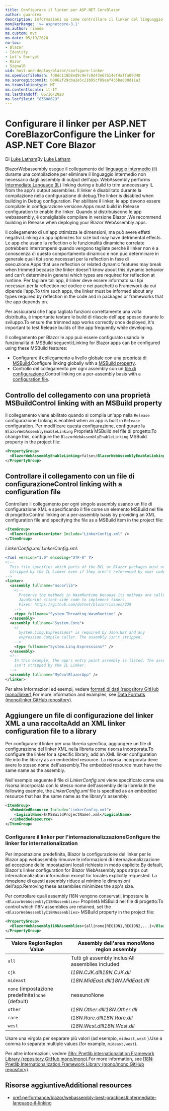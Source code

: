 ```yaml
---
title: Configurare il linker per ASP.NET CoreBlazor
author: guardrex
description: Informazioni su come controllare il linker del linguaggio intermedio (IL) durante la compilazione di un' Blazor app.
monikerRange: '>= aspnetcore-3.1'
ms.author: riande
ms.custom: mvc
ms.date: 05/19/2020
no-loc:
- Blazor
- Identity
- Let's Encrypt
- Razor
- SignalR
uid: host-and-deploy/blazor/configure-linker
ms.openlocfilehash: fd8dc118b8ed9c9e7c0d43e67b14ef4affa09d48
ms.sourcegitcommit: b0062f29cba2e5c21b95cf89eaf435ba830d11a3
ms.translationtype: MT
ms.contentlocale: it-IT
ms.lasthandoff: 06/16/2020
ms.locfileid: "83608629"
---
```

# <a name="configure-the-linker-for-aspnet-core-blazor"></a><span data-ttu-id="f0957-103">Configurare il linker per ASP.NET CoreBlazor</span><span class="sxs-lookup"><span data-stu-id="f0957-103">Configure the Linker for ASP.NET Core Blazor</span></span>

<span data-ttu-id="f0957-104">Di [Luke Latham](https://github.com/guardrex)</span><span class="sxs-lookup"><span data-stu-id="f0957-104">By [Luke Latham](https://github.com/guardrex)</span></span>

Blazor<span data-ttu-id="f0957-105">Webassembly esegue il collegamento del [linguaggio intermedio (il)](/dotnet/standard/managed-code#intermediate-language--execution) durante una compilazione per eliminare il linguaggio intermedio non necessario dagli assembly di output dell'app.</span><span class="sxs-lookup"><span data-stu-id="f0957-105"> WebAssembly performs [Intermediate Language (IL)](/dotnet/standard/managed-code#intermediate-language--execution) linking during a build to trim unnecessary IL from the app's output assemblies.</span></span> <span data-ttu-id="f0957-106">Il linker è disabilitato durante la compilazione nella configurazione di debug.</span><span class="sxs-lookup"><span data-stu-id="f0957-106">The linker is disabled when building in Debug configuration.</span></span> <span data-ttu-id="f0957-107">Per abilitare il linker, le app devono essere compilate in configurazione versione.</span><span class="sxs-lookup"><span data-stu-id="f0957-107">Apps must build in Release configuration to enable the linker.</span></span> <span data-ttu-id="f0957-108">Quando si distribuiscono le app webassembly, è consigliabile compilare in versione Blazor .</span><span class="sxs-lookup"><span data-stu-id="f0957-108">We recommend building in Release when deploying your Blazor WebAssembly apps.</span></span> 

<span data-ttu-id="f0957-109">Il collegamento di un'app ottimizza le dimensioni, ma può avere effetti negativi.</span><span class="sxs-lookup"><span data-stu-id="f0957-109">Linking an app optimizes for size but may have detrimental effects.</span></span> <span data-ttu-id="f0957-110">Le app che usano la reflection o le funzionalità dinamiche correlate potrebbero interrompersi quando vengono tagliate perché il linker non è a conoscenza di questo comportamento dinamico e non può determinare in generale quali tipi sono necessari per la reflection in fase di esecuzione.</span><span class="sxs-lookup"><span data-stu-id="f0957-110">Apps that use reflection or related dynamic features may break when trimmed because the linker doesn't know about this dynamic behavior and can't determine in general which types are required for reflection at runtime.</span></span> <span data-ttu-id="f0957-111">Per tagliare tali app, il linker deve essere informato sui tipi necessari per la reflection nel codice e nei pacchetti o Framework da cui dipende l'app.</span><span class="sxs-lookup"><span data-stu-id="f0957-111">To trim such apps, the linker must be informed about any types required by reflection in the code and in packages or frameworks that the app depends on.</span></span> 

<span data-ttu-id="f0957-112">Per assicurarsi che l'app tagliata funzioni correttamente una volta distribuita, è importante testare le build di rilascio dell'app spesso durante lo sviluppo.</span><span class="sxs-lookup"><span data-stu-id="f0957-112">To ensure the trimmed app works correctly once deployed, it's important to test Release builds of the app frequently while developing.</span></span>

<span data-ttu-id="f0957-113">Il collegamento per Blazor le app può essere configurato usando le funzionalità di MSBuild seguenti:</span><span class="sxs-lookup"><span data-stu-id="f0957-113">Linking for Blazor apps can be configured using these MSBuild features:</span></span>

* <span data-ttu-id="f0957-114">Configurare il collegamento a livello globale con una [proprietà di MSBuild](#control-linking-with-an-msbuild-property).</span><span class="sxs-lookup"><span data-stu-id="f0957-114">Configure linking globally with a [MSBuild property](#control-linking-with-an-msbuild-property).</span></span>
* <span data-ttu-id="f0957-115">Controllo del collegamento per ogni assembly con un [file di configurazione](#control-linking-with-a-configuration-file).</span><span class="sxs-lookup"><span data-stu-id="f0957-115">Control linking on a per-assembly basis with a [configuration file](#control-linking-with-a-configuration-file).</span></span>

## <a name="control-linking-with-an-msbuild-property"></a><span data-ttu-id="f0957-116">Controllo del collegamento con una proprietà MSBuild</span><span class="sxs-lookup"><span data-stu-id="f0957-116">Control linking with an MSBuild property</span></span>

<span data-ttu-id="f0957-117">Il collegamento viene abilitato quando si compila un'app nella `Release` configurazione.</span><span class="sxs-lookup"><span data-stu-id="f0957-117">Linking is enabled when an app is built in `Release` configuration.</span></span> <span data-ttu-id="f0957-118">Per modificare questa configurazione, configurare la `BlazorWebAssemblyEnableLinking` Proprietà MSBuild nel file di progetto:</span><span class="sxs-lookup"><span data-stu-id="f0957-118">To change this, configure the `BlazorWebAssemblyEnableLinking` MSBuild property in the project file:</span></span>

```xml
<PropertyGroup>
  <BlazorWebAssemblyEnableLinking>false</BlazorWebAssemblyEnableLinking>
</PropertyGroup>
```

## <a name="control-linking-with-a-configuration-file"></a><span data-ttu-id="f0957-119">Controllare il collegamento con un file di configurazione</span><span class="sxs-lookup"><span data-stu-id="f0957-119">Control linking with a configuration file</span></span>

<span data-ttu-id="f0957-120">Controllare il collegamento per ogni singolo assembly usando un file di configurazione XML e specificando il file come un elemento MSBuild nel file di progetto:</span><span class="sxs-lookup"><span data-stu-id="f0957-120">Control linking on a per-assembly basis by providing an XML configuration file and specifying the file as a MSBuild item in the project file:</span></span>

```xml
<ItemGroup>
  <BlazorLinkerDescriptor Include="LinkerConfig.xml" />
</ItemGroup>
```

<span data-ttu-id="f0957-121">*LinkerConfig.xml*:</span><span class="sxs-lookup"><span data-stu-id="f0957-121">*LinkerConfig.xml*:</span></span>

```xml
<?xml version="1.0" encoding="UTF-8" ?>
<!--
  This file specifies which parts of the BCL or Blazor packages must not be
  stripped by the IL Linker even if they aren't referenced by user code.
-->
<linker>
  <assembly fullname="mscorlib">
    <!--
      Preserve the methods in WasmRuntime because its methods are called by 
      JavaScript client-side code to implement timers.
      Fixes: https://github.com/dotnet/blazor/issues/239
    -->
    <type fullname="System.Threading.WasmRuntime" />
  </assembly>
  <assembly fullname="System.Core">
    <!--
      System.Linq.Expressions* is required by Json.NET and any 
      expression.Compile caller. The assembly isn't stripped.
    -->
    <type fullname="System.Linq.Expressions*" />
  </assembly>
  <!--
    In this example, the app's entry point assembly is listed. The assembly
    isn't stripped by the IL Linker.
  -->
  <assembly fullname="MyCoolBlazorApp" />
</linker>
```

<span data-ttu-id="f0957-122">Per altre informazioni ed esempi, vedere [formati di dati (repository GitHub mono/linker)](https://github.com/mono/linker/blob/master/docs/data-formats.md).</span><span class="sxs-lookup"><span data-stu-id="f0957-122">For more information and examples, see [Data Formats (mono/linker GitHub repository)](https://github.com/mono/linker/blob/master/docs/data-formats.md).</span></span>

## <a name="add-an-xml-linker-configuration-file-to-a-library"></a><span data-ttu-id="f0957-123">Aggiungere un file di configurazione del linker XML a una raccolta</span><span class="sxs-lookup"><span data-stu-id="f0957-123">Add an XML linker configuration file to a library</span></span>

<span data-ttu-id="f0957-124">Per configurare il linker per una libreria specifica, aggiungere un file di configurazione del linker XML nella libreria come risorsa incorporata.</span><span class="sxs-lookup"><span data-stu-id="f0957-124">To configure the linker for a specific library, add an XML linker configuration file into the library as an embedded resource.</span></span> <span data-ttu-id="f0957-125">La risorsa incorporata deve avere lo stesso nome dell'assembly.</span><span class="sxs-lookup"><span data-stu-id="f0957-125">The embedded resource must have the same name as the assembly.</span></span>

<span data-ttu-id="f0957-126">Nell'esempio seguente il file di *LinkerConfig.xml* viene specificato come una risorsa incorporata con lo stesso nome dell'assembly della libreria:</span><span class="sxs-lookup"><span data-stu-id="f0957-126">In the following example, the *LinkerConfig.xml* file is specified as an embedded resource that has the same name as the library's assembly:</span></span>

```xml
<ItemGroup>
  <EmbeddedResource Include="LinkerConfig.xml">
    <LogicalName>$(MSBuildProjectName).xml</LogicalName>
  </EmbeddedResource>
</ItemGroup>
```

### <a name="configure-the-linker-for-internationalization"></a><span data-ttu-id="f0957-127">Configurare il linker per l'internazionalizzazione</span><span class="sxs-lookup"><span data-stu-id="f0957-127">Configure the linker for internationalization</span></span>

<span data-ttu-id="f0957-128">Per impostazione predefinita, Blazor la configurazione del linker per le Blazor app webassembly rimuove le informazioni di internazionalizzazione ad eccezione delle impostazioni locali richieste in modo esplicito.</span><span class="sxs-lookup"><span data-stu-id="f0957-128">By default, Blazor's linker configuration for Blazor WebAssembly apps strips out internationalization information except for locales explicitly requested.</span></span> <span data-ttu-id="f0957-129">La rimozione di questi assembly riduce al minimo le dimensioni dell'app.</span><span class="sxs-lookup"><span data-stu-id="f0957-129">Removing these assemblies minimizes the app's size.</span></span>

<span data-ttu-id="f0957-130">Per controllare quali assembly I18N vengono conservati, impostare la `<BlazorWebAssemblyI18NAssemblies>` Proprietà MSBuild nel file di progetto:</span><span class="sxs-lookup"><span data-stu-id="f0957-130">To control which I18N assemblies are retained, set the `<BlazorWebAssemblyI18NAssemblies>` MSBuild property in the project file:</span></span>

```xml
<PropertyGroup>
  <BlazorWebAssemblyI18NAssemblies>{all|none|REGION1,REGION2,...}</BlazorWebAssemblyI18NAssemblies>
</PropertyGroup>
```

| <span data-ttu-id="f0957-131">Valore Region</span><span class="sxs-lookup"><span data-stu-id="f0957-131">Region Value</span></span>     | <span data-ttu-id="f0957-132">Assembly dell'area mono</span><span class="sxs-lookup"><span data-stu-id="f0957-132">Mono region assembly</span></span>    |
| ---------------- | ----------------------- |
| `all`            | <span data-ttu-id="f0957-133">Tutti gli assembly inclusi</span><span class="sxs-lookup"><span data-stu-id="f0957-133">All assemblies included</span></span> |
| `cjk`            | <span data-ttu-id="f0957-134">*I18N.CJK.dll*</span><span class="sxs-lookup"><span data-stu-id="f0957-134">*I18N.CJK.dll*</span></span>          |
| `mideast`        | <span data-ttu-id="f0957-135">*I18N.MidEast.dll*</span><span class="sxs-lookup"><span data-stu-id="f0957-135">*I18N.MidEast.dll*</span></span>      |
| <span data-ttu-id="f0957-136">`none` (impostazione predefinita)</span><span class="sxs-lookup"><span data-stu-id="f0957-136">`none` (default)</span></span> | <span data-ttu-id="f0957-137">nessuno</span><span class="sxs-lookup"><span data-stu-id="f0957-137">None</span></span>                    |
| `other`          | <span data-ttu-id="f0957-138">*I18N.Other.dll*</span><span class="sxs-lookup"><span data-stu-id="f0957-138">*I18N.Other.dll*</span></span>        |
| `rare`           | <span data-ttu-id="f0957-139">*I18N.Rare.dll*</span><span class="sxs-lookup"><span data-stu-id="f0957-139">*I18N.Rare.dll*</span></span>         |
| `west`           | <span data-ttu-id="f0957-140">*I18N.West.dll*</span><span class="sxs-lookup"><span data-stu-id="f0957-140">*I18N.West.dll*</span></span>         |

<span data-ttu-id="f0957-141">Usare una virgola per separare più valori (ad esempio, `mideast,west` ).</span><span class="sxs-lookup"><span data-stu-id="f0957-141">Use a comma to separate multiple values (for example, `mideast,west`).</span></span>

<span data-ttu-id="f0957-142">Per altre informazioni, vedere [i18n: Pnetlib internationalation Framework Library (repository GitHub mono/mono)](https://github.com/mono/mono/tree/master/mcs/class/I18N).</span><span class="sxs-lookup"><span data-stu-id="f0957-142">For more information, see [I18N: Pnetlib Internationalization Framework Library (mono/mono GitHub repository)](https://github.com/mono/mono/tree/master/mcs/class/I18N).</span></span>

## <a name="additional-resources"></a><span data-ttu-id="f0957-143">Risorse aggiuntive</span><span class="sxs-lookup"><span data-stu-id="f0957-143">Additional resources</span></span>

* <xref:performance/blazor/webassembly-best-practices#intermediate-language-il-linking>
